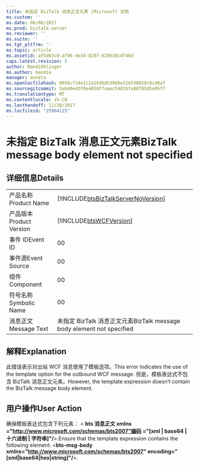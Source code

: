 ```yaml
---
title: 未指定 BizTalk 消息正文元素 |Microsoft 文档
ms.custom: ''
ms.date: 06/08/2017
ms.prod: biztalk-server
ms.reviewer: ''
ms.suite: ''
ms.tgt_pltfrm: ''
ms.topic: article
ms.assetid: af5d63c0-af96-4e34-828f-d29638cdf46d
caps.latest.revision: 5
author: MandiOhlinger
ms.author: mandia
manager: anneta
ms.openlocfilehash: 0656cf14e1c2a16d6d53966e316550020c8cd0af
ms.sourcegitcommit: 5abd0ed3f9e4858ffaaec5481bfa8878595e95f7
ms.translationtype: MT
ms.contentlocale: zh-CN
ms.lasthandoff: 11/28/2017
ms.locfileid: "25964115"
---
```

# <a name="biztalk-message-body-element-not-specified"></a><span data-ttu-id="3ff3a-102">未指定 BizTalk 消息正文元素</span><span class="sxs-lookup"><span data-stu-id="3ff3a-102">BizTalk message body element not specified</span></span>
## <a name="details"></a><span data-ttu-id="3ff3a-103">详细信息</span><span class="sxs-lookup"><span data-stu-id="3ff3a-103">Details</span></span>  
  
|||  
|-|-|  
|<span data-ttu-id="3ff3a-104">产品名称</span><span class="sxs-lookup"><span data-stu-id="3ff3a-104">Product Name</span></span>|[!INCLUDE[btsBizTalkServerNoVersion](../includes/btsbiztalkservernoversion-md.md)]|  
|<span data-ttu-id="3ff3a-105">产品版本</span><span class="sxs-lookup"><span data-stu-id="3ff3a-105">Product Version</span></span>|[!INCLUDE[btsWCFVersion](../includes/btswcfversion-md.md)]|  
|<span data-ttu-id="3ff3a-106">事件 ID</span><span class="sxs-lookup"><span data-stu-id="3ff3a-106">Event ID</span></span>|<span data-ttu-id="3ff3a-107">0</span><span class="sxs-lookup"><span data-stu-id="3ff3a-107">0</span></span>|  
|<span data-ttu-id="3ff3a-108">事件源</span><span class="sxs-lookup"><span data-stu-id="3ff3a-108">Event Source</span></span>|<span data-ttu-id="3ff3a-109">0</span><span class="sxs-lookup"><span data-stu-id="3ff3a-109">0</span></span>|  
|<span data-ttu-id="3ff3a-110">组件</span><span class="sxs-lookup"><span data-stu-id="3ff3a-110">Component</span></span>|<span data-ttu-id="3ff3a-111">0</span><span class="sxs-lookup"><span data-stu-id="3ff3a-111">0</span></span>|  
|<span data-ttu-id="3ff3a-112">符号名称</span><span class="sxs-lookup"><span data-stu-id="3ff3a-112">Symbolic Name</span></span>|<span data-ttu-id="3ff3a-113">0</span><span class="sxs-lookup"><span data-stu-id="3ff3a-113">0</span></span>|  
|<span data-ttu-id="3ff3a-114">消息正文</span><span class="sxs-lookup"><span data-stu-id="3ff3a-114">Message Text</span></span>|<span data-ttu-id="3ff3a-115">未指定 BizTalk 消息正文元素</span><span class="sxs-lookup"><span data-stu-id="3ff3a-115">BizTalk message body element not specified</span></span>|  
  
## <a name="explanation"></a><span data-ttu-id="3ff3a-116">解释</span><span class="sxs-lookup"><span data-stu-id="3ff3a-116">Explanation</span></span>  
 <span data-ttu-id="3ff3a-117">此错误表示对出站 WCF 消息使用了模板选项。</span><span class="sxs-lookup"><span data-stu-id="3ff3a-117">This error indicates the use of the template option for the outbound WCF message.</span></span> <span data-ttu-id="3ff3a-118">但是，模板表达式不包含 BizTalk 消息正文元素。</span><span class="sxs-lookup"><span data-stu-id="3ff3a-118">However, the template expression doesn’t contain the BizTalk message body element.</span></span>  
  
## <a name="user-action"></a><span data-ttu-id="3ff3a-119">用户操作</span><span class="sxs-lookup"><span data-stu-id="3ff3a-119">User Action</span></span>  
 <span data-ttu-id="3ff3a-120">确保模板表达式包含下列元素： \< **bts 消息正文 xmlns ="http://www.microsoft.com/schemas/bts2007"编码 ="[xml &#124; base64 &#124; 十六进制 &#124; 字符串]"/**\>.</span><span class="sxs-lookup"><span data-stu-id="3ff3a-120">Ensure that the template expression contains the following element: \<**bts-msg-body xmlns="http://www.microsoft.com/schemas/bts2007" encoding="[xml&#124;base64&#124;hex&#124;string]"/**\>.</span></span>